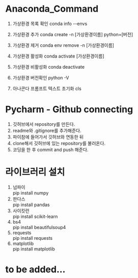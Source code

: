 # Anaconda_Command

1. 가상환경 목록 확인
  conda info --envs

2. 가상환경 추가
  conda create -n [가상환경이름] python=[버전]

3. 가상환경 제거
  conda env remove -n [가상환경이름]

4. 가상환경 활성화
   conda activate [가상환경이름]

5. 가상환경 비활성화
  conda deactivate

6. 가상환경 버전확인
   python -V

7. 아나콘다 프롬프트 텍스트 초기화
  cls

# Pycharm - Github  connecting

1. 깃허브에서 repository를 만든다.
2. readme와 .gitignore를 추가해준다.
3. 파이참에 들어가서 깃허브와 연동한 뒤
4. clone해서 깃허브에 있는 repository를 불러온다.
5. 코딩을 한 후 commit and push 해준다.

# 라이브러리 설치

1. 넘파이  
  pip install numpy
2. 판다스  
  pip install pandas
3. 사이킷런  
  pip install scikit-learn
4. bs4  
  pip install beautifulsoup4
5. requests  
  pip install requests
6. matplotlib  
   pip install matplotlib

# to be added...
